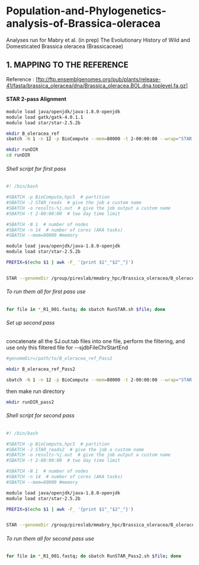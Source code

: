 # Population-and-Phylogenetics-analysis-of-Brassica-oleracea
Analyses run for Mabry et al. (in prep) The Evolutionary History of Wild and Domesticated Brassica oleracea (Brassicaceae)

## 1. MAPPING TO THE REFERENCE

Reference : [ftp://ftp.ensemblgenomes.org/pub/plants/release-41/fasta/brassica_oleracea/dna/Brassica_oleracea.BOL.dna.toplevel.fa.gz]

#### STAR 2-pass Alignment

```bash
module load java/openjdk/java-1.8.0-openjdk
module load gatk/gatk-4.0.1.1
module load star/star-2.5.2b
```

```bash
mkdir B_oleracea_ref
sbatch -N 1 -n 12 -p BioCompute --mem=80000 -t 2-00:00:00 --wrap="STAR --runMode genomeGenerate --genomeDir /group/pireslab/mmabry_hpc/Brassica_oleracea/B_oleracea_ref --genomeFastaFiles Brassica_oleracea.BOL.dna.toplevel.fa  --runThreadN 12"
```

```bash
mkdir runDIR
cd runDIR
```

###### Shell script for first pass
```bash
#! /bin/bash

#SBATCH -p BioCompute,hpc5  # partition
#SBATCH -J STAR_reads  # give the job a custom name
#SBATCH -o results-%j.out  # give the job output a custom name
#SBATCH -t 2-00:00:00  # two day time limit

#SBATCH -N 1  # number of nodes
#SBATCH -n 14  # number of cores (AKA tasks)
#SBATCH --mem=80000 #memory

module load java/openjdk/java-1.8.0-openjdk
module load star/star-2.5.2b

PREFIX=$(echo $1 | awk -F_ '{print $1"_"$2"_"}')


STAR --genomeDir /group/pireslab/mmabry_hpc/Brassica_oleracea/B_oleracea_ref --readFilesIn ${PREFIX}R1_001.fastq ${PREFIX}R2_001.fastq --runThreadN 12 --outFileNamePrefix /group/pireslab/mmabry_hpc/Brassica_oleracea/runDIR/${PREFIX}
```
###### To run them all for first pass use
```bash
for file in *_R1_001.fastq; do sbatch RunSTAR.sh $file; done
```

###### Set up second pass
concatenate all the SJ.out.tab files into one file, perform the filtering, and use only this filtered file for --sjdbFileChrStartEnd

```bash
#genomeDir=/path/to/B_oleracea_ref_Pass2

mkdir B_oleracea_ref_Pass2

sbatch -N 1 -n 12 -p BioCompute --mem=80000 -t 2-00:00:00 --wrap="STAR --runMode genomeGenerate --genomeDir /group/pireslab/mmabry_hpc/Brassica_oleracea/runDIR/B_oleracea_ref_Pass2 --genomeFastaFiles Brassica_oleracea.BOL.dna.toplevel.fa --sjdbFileChrStartEnd /group/pireslab/mmabry_hpc/Brassica_oleracea/runDIR/all_SJ.out.tab --sjdbOverhang 75 --limitSjdbInsertNsj 1023698 --runThreadN 12"
```
then make run directory
```bash
mkdir runDIR_pass2
```
###### Shell script for second pass
```bash
#! /bin/bash

#SBATCH -p BioCompute,hpc5  # partition
#SBATCH -J STAR_reads2  # give the job a custom name
#SBATCH -o results-%j.out  # give the job output a custom name
#SBATCH -t 2-00:00:00  # two day time limit

#SBATCH -N 1  # number of nodes
#SBATCH -n 14  # number of cores (AKA tasks)
#SBATCH --mem=80000 #memory

module load java/openjdk/java-1.8.0-openjdk
module load star/star-2.5.2b

PREFIX=$(echo $1 | awk -F_ '{print $1"_"$2"_"}')


STAR --genomeDir /group/pireslab/mmabry_hpc/Brassica_oleracea/B_oleracea_ref_Pass2 --readFilesIn ${PREFIX}R1_001.fastq ${PREFIX}R2_001.fastq --runThreadN 12 --outFileNamePrefix /group/pireslab/mmabry_hpc/Brassica_oleracea/runDIR_pass2/${PREFIX}
```
###### To run them all for second pass use
```bash
for file in *_R1_001.fastq; do sbatch RunSTAR_Pass2.sh $file; done
```
